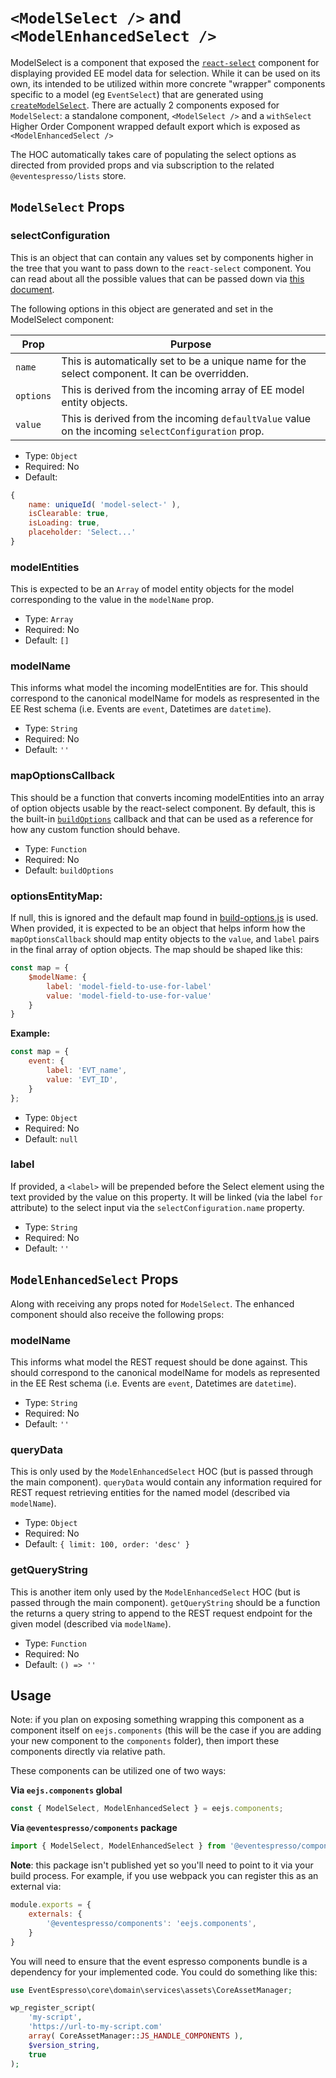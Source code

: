 # `<ModelSelect />` and `<ModelEnhancedSelect />`

ModelSelect is a component that exposed the [`react-select`](https://deploy-preview-2289--react-select.netlify.com/home) component for displaying provided EE model data for selection. While it can be used on its own, its intended to be utilized within more concrete "wrapper" components specific to a model (eg `EventSelect`) that are generated using [`createModelSelect`](./create-model-select.md).  There are actually 2 components exposed for `ModelSelect`:  a standalone component, `<ModelSelect />` and a `withSelect` Higher Order Component wrapped default export which is exposed as `<ModelEnhancedSelect />`

The HOC automatically takes care of populating the select options as directed from provided props and via subscription to the related `@eventespresso/lists` store.

## `ModelSelect` Props

### selectConfiguration

This is an object that can contain any values set by components higher in the tree that you want to pass down to the `react-select` component.  You can read about all the possible values that can be passed down via [this document](https://deploy-preview-2289--react-select.netlify.com/props).

The following options in this object are generated and set in the ModelSelect component:

| Prop | Purpose |
|------|---------|
`name` | This is automatically set to be a unique name for the select component. It can be overridden.
`options` | This is derived from the incoming array of EE model entity objects.
`value` | This is derived from the incoming `defaultValue` value on the incoming `selectConfiguration` prop.


- Type: `Object`
- Required: No
- Default:
```js
{
    name: uniqueId( 'model-select-' ),
    isClearable: true,
    isLoading: true,
    placeholder: 'Select...'
}
```

### modelEntities

This is expected to be an `Array` of model entity objects for the model corresponding to the value in the `modelName` prop.  

- Type: `Array`
- Required: No
- Default: `[]`

### modelName

This informs what model the incoming modelEntities are for.  This should correspond to the canonical modelName for models as respresented in the EE Rest schema (i.e. Events are `event`, Datetimes are `datetime`).

- Type: `String`
- Required: No
- Default: `''`

### mapOptionsCallback

This should be a function that converts incoming modelEntities into an array of option objects usable by the react-select component.  By default, this is the built-in [`buildOptions`](../../../../../assets/src/components/form/model/base/build-options.js) callback and that can be used as a reference for how any custom function should behave.

- Type: `Function`
- Required: No
- Default: `buildOptions`

### optionsEntityMap:

If null, this is ignored and the default map found in [build-options.js](../../../../../src/components/form/select/build-options.js) is used.  When provided, it is expected to be an object that helps inform how the `mapOptionsCallback` should map entity objects to the `value`, and `label` pairs in the final array of option objects. The map should be shaped like this:

```js
const map = {
    $modelName: {
        label: 'model-field-to-use-for-label'
        value: 'model-field-to-use-for-value'
    }
}
```

**Example:**
```js
const map = {
    event: {
        label: 'EVT_name',
        value: 'EVT_ID',
    }
};

```

- Type: `Object`
- Required: No
- Default: `null`

### label

If provided, a `<label>` will be prepended before the Select element using the text provided by the value on this property.  It will be linked (via the label `for` attribute) to the select input via the `selectConfiguration.name` property.

- Type: `String`
- Required: No
- Default: `''`


## `ModelEnhancedSelect` Props

Along with receiving any props noted for `ModelSelect`.  The enhanced component should also receive the following props:

### modelName

This informs what model the REST request should be done against.  This should correspond to the canonical modelName for models as represented in the EE Rest schema (i.e. Events are `event`, Datetimes are `datetime`).

- Type: `String`
- Required: No
- Default: `''`

### queryData

This is only used by the `ModelEnhancedSelect` HOC (but is passed through the main component).  `queryData` would contain any information required for REST request retrieving entities for the named model (described via `modelName`).

- Type: `Object`
- Required: No
- Default: `{ limit: 100, order: 'desc' }`

### getQueryString

This is another item only used by the `ModelEnhancedSelect` HOC (but is passed through the main component).  `getQueryString` should be a function the returns a query string to append to the REST request endpoint for the given model (described via `modelName`).

- Type: `Function`
- Required: No
- Default: `() => ''`


## Usage

Note: if you plan on exposing something wrapping this component as a component itself on `eejs.components` (this will be the case if you are adding your new component to the `components` folder), then import these components directly via relative path.

These components can be utilized one of two ways:

**Via `eejs.components` global**

```js
const { ModelSelect, ModelEnhancedSelect } = eejs.components;
```

**Via `@eventespresso/components` package**

```js
import { ModelSelect, ModelEnhancedSelect } from '@eventespresso/components'
```

**Note**: this package isn't published yet so you'll need to point to it via your build process. For example, if you use webpack you can register this as an external via:

```js
module.exports = {
    externals: {
        '@eventespresso/components': 'eejs.components',
    }
}
```

You will need to ensure that the event espresso components bundle is a dependency for your implemented code.  You could do something like this:

```php
use EventEspresso\core\domain\services\assets\CoreAssetManager;

wp_register_script(
    'my-script',
    'https://url-to-my-script.com'
    array( CoreAssetManager::JS_HANDLE_COMPONENTS ),
    $version_string,
    true
);
```
